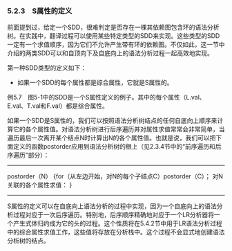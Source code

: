 ### 5.2.3　S属性的定义

前面提到过，给定一个SDD，很难判定是否存在一棵其依赖图包含环的语法分析树。在实践中，翻译过程可以使用某些特定类型的SDD来实现。这些类型的SDD一定有一个求值顺序，因为它们不允许产生带有环的依赖图。不仅如此，这一节中介绍的两类SDD可以和自顶向下及自底向上的语法分析过程一起高效地实现。

第一种SDD类型的定义如下：

- 如果一个SDD的每个属性都是综合属性，它就是S属性的。

例5.7　图5-1中的SDD是一个S属性定义的例子。其中的每个属性（L.val、E.val、T.val和F.val）都是综合属性。

如果一个SDD是S属性的，我们可以按照语法分析树结点的任何自底向上顺序来计算它的各个属性值。对语法分析树进行后序遍历并对属性求值常常会非常简单，当遍历最后一次离开某个结点N时计算出N的各个属性值。也就是说，我们可以把下面定义的函数postorder应用到语法分析树的根上（见2.3.4节中的“前序遍历和后序遍历”部分）：

---

postorder（N）
{for（从左边开始，对N的每个子结点C）postorder（C）；
对N关联的各个属性求值：
}

---

S属性的定义可以在自底向上语法分析的过程中实现，因为一个自底向上的语法分析过程对应于一次后序遍历。特别地，后序顺序精确地对应于一个LR分析器将一个产生式体归约成为它的头的过程。这个性质将在5.4.2节中用于LR语法分析过程中的综合属性求值工作，这些值将存放在分析栈中。这个过程不会显式地创建语法分析树的结点。